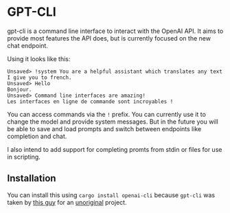 # GPT-CLI
gpt-cli is a command line interface to interact with the OpenAI API. It aims to provide most features the API does, but is currently focused on the new chat endpoint.

Using it looks like this:
```
Unsaved> !system You are a helpful assistant which translates any text I give you to french.
Unsaved> Hello
Bonjour.
Unsaved> Command line interfaces are amazing!
Les interfaces en ligne de commande sont incroyables !
```

You can access commands via the `!` prefix. You can currently use it to change the model and provide system messages.
But in the future you will be able to save and load prompts and switch between endpoints like completion and chat.

I also intend to add support for completing promts from stdin or files for use in scripting.

## Installation
You can install this using `cargo install openai-cli` because `gpt-cli` was taken by [this guy](https://github.com/gustawdaniel/gpt-cli) for an [unoriginal](https://github.com/LevitatingBusinessMan/GPT-OS) project.
